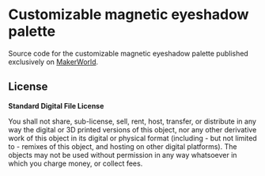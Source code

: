 # Customizable magnetic eyeshadow palette

Source code for the customizable magnetic eyeshadow palette published exclusively on [MakerWorld](https://makerworld.com/en/models/1420749-customizable-magnetic-eyeshadow-palette).

## License

**Standard Digital File License**

You shall not share, sub-license, sell, rent, host, transfer, or distribute in any way
the digital or 3D printed versions of this object, nor any other derivative work of
this object in its digital or physical format (including - but not limited to - remixes
of this object, and hosting on other digital platforms). The objects may not be used
without permission in any way whatsoever in which you charge money, or collect fees.
